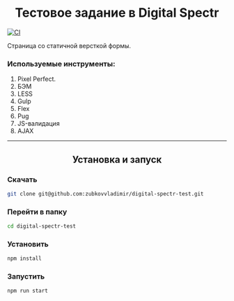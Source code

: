 <h1 align="center">Тестовое задание в Digital Spectr</h1>

[![CI](https://github.com/zubkovvladimir/reactive-media-test/actions/workflows/main.yml/badge.svg)](https://github.com/zubkovvladimir/reactive-media-test/actions/workflows/main.yml)

Страница со статичной версткой формы.

### **Используемые инструменты:**
1. Pixel Perfect. 
2. БЭМ
3. LESS
4. Gulp 
5. Flex
6. Pug
7. JS-валидация
8. AJAX

---
<h2 align="center">Установка и запуск</h2>

### Скачать
```sh
git clone git@github.com:zubkovvladimir/digital-spectr-test.git
```

### Перейти в папку
```sh
cd digital-spectr-test  
```

### Установить
```sh
npm install
```

### Запустить
```sh
npm run start
```
